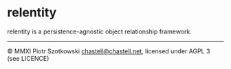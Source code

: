 relentity
=========

relentity is a persistence-agnostic object relationship framework.

---

© MMXI Piotr Szotkowski <chastell@chastell.net>, licensed under AGPL 3 (see LICENCE)
